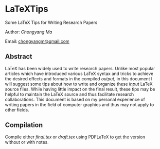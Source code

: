 # LaTeXTips
Some LaTeX Tips for Writing Research Papers

Author: _Chongyang Ma_

Email:  chongyangm@gmail.com

## Abstract
LaTeX has been widely used to write research papers. Unlike most popular articles which have introduced various LaTeX syntax and tricks to achieve the desired effects and formats in the compiled _output_, in this document I will suggest some tips about how to write and organize these _input_ LaTeX source files. While having little impact on the final result, these tips may be helpful to maintain the LaTeX source and thus facilitate research collaborations. This document is based on my personal experience of writing papers in the field of computer graphics and thus may not apply to other fields.

## Compilation
Compile either _final.tex_ or _draft.tex_ using PDFLaTeX to get the version without or with notes.
